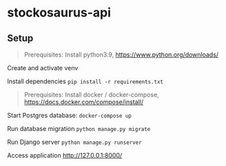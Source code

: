 # stockosaurus-api

Setup
----

>Prerequisites: Install python3.9, https://www.python.org/downloads/

Create and activate venv

Install dependencies ```pip install -r requirements.txt```

>Prerequisites: Install docker / docker-compose, https://docs.docker.com/compose/install/

Start Postgres database: ```docker-compose up ```

Run database migration ```python manage.py migrate```

Run Django server ```python manage.py runserver```

Access application http://127.0.0.1:8000/
